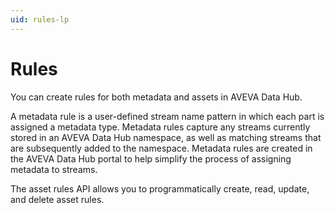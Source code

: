 ```yaml
---
uid: rules-lp
---
```


# Rules

You can create rules for both metadata and assets in AVEVA Data Hub.

A metadata rule is a user-defined stream name pattern in which each part is assigned a metadata type. Metadata rules capture any streams currently stored in an AVEVA Data Hub namespace, as well as matching streams that are subsequently added to the namespace. Metadata rules are created in the AVEVA Data Hub portal to help simplify the process of assigning metadata to streams.

The asset rules API allows you to programmatically create, read, update, and delete asset rules.
